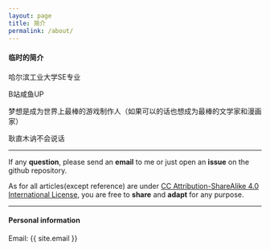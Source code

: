 ```yaml
---
layout: page
title: 简介
permalink: /about/
---
```


#### 临时的简介

哈尔滨工业大学SE专业

B站咸鱼UP

梦想是成为世界上最棒的游戏制作人（如果可以的话也想成为最棒的文学家和漫画家）

耿直木讷不会说话

- - -

If any <b>question</b>, please send an <b>email</b> to me or just open an <b>issue</b> on the github repository. 

As for all articles(except reference) are under [CC Attribution-ShareAlike 4.0 International License](https://creativecommons.org/licenses/by-sa/4.0/), you are free to <b>share</b> and <b>adapt</b> for any purpose.

- - -

#### Personal information

Email: {{ site.email }}
